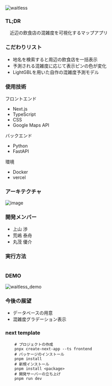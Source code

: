 
![waitless](https://github.com/bigboat1616/next-sample/assets/86867208/7b62e8a1-0e9b-4714-91a2-8860b14b5cad)

### TL;DR


　近辺の飲食店の混雑度を可視化するマップアプリ

### こだわりリスト

- 地名を検索すると周辺の飲食店を一括表示
- 予測される混雑度に応じて表示ピンの色が変化
- LightGBLを用いた自作の混雑度予測モデル

### 使用技術
フロントエンド
- Next.js
- TypeScript
- CSS
- Google Maps API

バックエンド
- Python
- FastAPI

環境
- Docker
- vercel

### アーキテクチャ
![image](https://github.com/bigboat1616/next-sample/assets/86867208/1459c188-7d16-4c8d-9277-9caf7de4702c)


### 開発メンバー
- 上山 渉
- 荒嶋 泰舟
- 丸茂 優介

### 実行方法

```latex

```

### DEMO
![waitless_demo](https://github.com/bigboat1616/next-sample/assets/86867208/83a97df7-d04a-4ba3-a2fb-edcd24fdf152)



### 今後の展望
- データベースの用意
- 混雑度グラデーション表示


### next template

```
    # プロジェクトの作成
    pnpx create-next-app --ts frontend
    # パッケージのインストール
    pnpm install
    # 新規インストール
    pnpm install <package>
    # 開発サーバーの立ち上げ
    pnpm run dev
```


